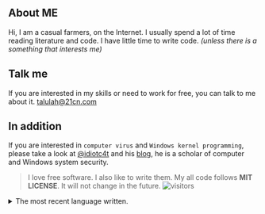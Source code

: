 
## About ME

Hi, I am a casual farmers, on the Internet.
I usually spend a lot of time reading literature and code. 
I have little time to write code.
*(unless there is a something that interests me)*

## Talk me 

If you are interested in my skills or need to work for free, you can talk to me about it. talulah@21cn.com


## In addition


If you are interested in `computer virus` and `Windows kernel programming`, please take a look at [@idiotc4t](https://github.com/idiotc4t) and his [blog](https://idiotc4t.gitbook.io/), he is a scholar of computer and Windows system security.

> I love free software. I also like to write them. My all code follows **MIT LICENSE**. It will not change in the future. ![visitors](https://visitor-badge.laobi.icu/badge?page_id=sdttttt.sdttttt)


<details>
<summary>The most recent language written.</summary>
 
![](https://github-readme-stats.vercel.app/api/wakatime?username=sdttttt&layout=compact)
> For the time being, I'm working as a full stack engineer, although that's not what I'd like.
</details>
